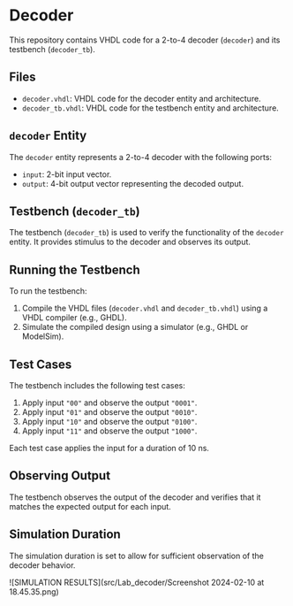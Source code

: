 # Decoder

This repository contains VHDL code for a 2-to-4 decoder (`decoder`) and its testbench (`decoder_tb`). 

## Files

- `decoder.vhdl`: VHDL code for the decoder entity and architecture.
- `decoder_tb.vhdl`: VHDL code for the testbench entity and architecture.

## `decoder` Entity

The `decoder` entity represents a 2-to-4 decoder with the following ports:

- `input`: 2-bit input vector.
- `output`: 4-bit output vector representing the decoded output.

## Testbench (`decoder_tb`)

The testbench (`decoder_tb`) is used to verify the functionality of the `decoder` entity. It provides stimulus to the decoder and observes its output.

## Running the Testbench

To run the testbench:

1. Compile the VHDL files (`decoder.vhdl` and `decoder_tb.vhdl`) using a VHDL compiler (e.g., GHDL).
2. Simulate the compiled design using a simulator (e.g., GHDL or ModelSim).

## Test Cases

The testbench includes the following test cases:

1. Apply input `"00"` and observe the output `"0001"`.
2. Apply input `"01"` and observe the output `"0010"`.
3. Apply input `"10"` and observe the output `"0100"`.
4. Apply input `"11"` and observe the output `"1000"`.

Each test case applies the input for a duration of 10 ns.

## Observing Output

The testbench observes the output of the decoder and verifies that it matches the expected output for each input.

## Simulation Duration

The simulation duration is set to allow for sufficient observation of the decoder behavior.

![SIMULATION RESULTS](src/Lab_decoder/Screenshot 2024-02-10 at 18.45.35.png)
